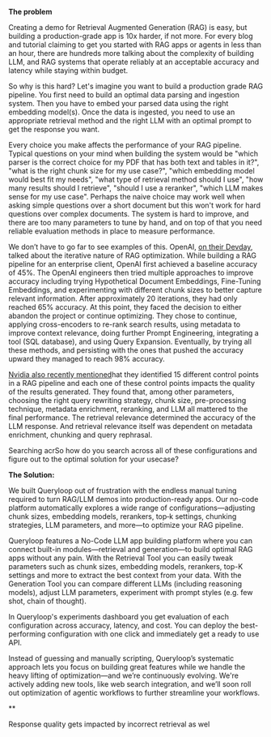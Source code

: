 **The problem** 

Creating a demo for Retrieval Augmented Generation (RAG) is easy, but building a production-grade app is 10x harder, if not more. For every blog and tutorial claiming to get you started with RAG apps or agents in less than an hour, there are hundreds more talking about the complexity of building LLM, and RAG systems that operate reliably at an acceptable accuracy and latency while staying within budget.

So why is this hard? Let's imagine you want to build a production grade RAG pipeline. You first need to build an optimal data parsing and ingestion system. Then you have to embed your parsed data using the right embedding model(s). Once the data is ingested, you need to use an appropriate retrieval method and the right LLM with an optimal prompt to get the response you want. 

Every choice you make affects the performance of your RAG pipeline. Typical questions on your mind when building the system would be "which parser is the correct choice for my PDF that has both text and tables in it?", "what is the right chunk size for my use case?", "which embedding model would best fit my needs", "what type of retrieval method should I use", "how many results should I retrieve", "should I use a reranker", "which LLM makes sense for my use case". Perhaps the naive choice may work well when asking simple questions over a short document but this won't work for hard questions over complex documents. The system is hard to improve, and there are too many parameters to tune by hand, and on top of that you need reliable evaluation methods in place to measure performance. 

We don’t have to go far to see examples of this. OpenAI, [on their Devday](https://www.youtube.com/watch?v=ahnGLM-RC1Y), talked about the iterative nature of RAG optimization. While building a RAG pipeline for an enterprise client, OpenAI first achieved a baseline accuracy of 45%. The OpenAI engineers then tried multiple approaches to improve accuracy including trying Hypothetical Document Embeddings, Fine-Tuning Embeddings, and experimenting with different chunk sizes to better capture relevant information. After approximately 20 iterations, they had only reached 65% accuracy. At this point, they faced the decision to either abandon the project or continue optimizing. They chose to continue, applying cross-encoders to re-rank search results, using metadata to improve context relevance, doing further Prompt Engineering, integrating a tool (SQL database), and using Query Expansion. Eventually, by trying all these methods, and persisting with the ones that pushed the accuracy upward they managed to reach 98% accuracy.

[Nvidia also recently mentioned](https://arxiv.org/html/2407.07858v1)hat they identified 15 different control points in a RAG pipeline and each one of these control points impacts the quality of the results generated. They found that, among other parameters, choosing the right query rewriting strategy, chunk size, pre-processing technique, metadata enrichment, reranking, and LLM all mattered to the final performance. The retrieval relevance determined the accuracy of the LLM response. And retrieval relevance itself was dependent on metadata enrichment, chunking and query rephrasal.

Searching acrSo how do you search across all of these configurations and figure out to the optimal solution for your usecase? 

**The Solution:** 

We built Queryloop out of frustration with the endless manual tuning required to turn RAG/LLM demos into production-ready apps. Our no-code platform automatically explores a wide range of configurations—adjusting chunk sizes, embedding models, rerankers, top‑k settings, chunking strategies, LLM parameters, and more—to optimize your RAG pipeline. 

Queryloop features a No-Code LLM app building platform where you can connect built-in modules—retrieval and generation—to build optimal RAG apps without any pain. With the Retrieval Tool you can easily tweak parameters such as chunk sizes, embedding models, rerankers, top-K settings and more to extract the best context from your data. With the Generation Tool you can compare different LLMs (including reasoning models), adjust LLM parameters, experiment with prompt styles (e.g. few shot, chain of thought). 

In Queryloop's experiments dashboard you get evaluation of each configuration across accuracy, latency, and cost. You can deploy the best-performing configuration with one click and immediately get a ready to use API. 

Instead of guessing and manually scripting, Queryloop’s systematic approach lets you focus on building great features while we handle the heavy lifting of optimization—and we’re continuously evolving. We're actively adding new tools, like web search integration, and we’ll soon roll out optimization of agentic workflows to further streamline your workflows.

**

Response quality gets impacted by incorrect retrieval as wel